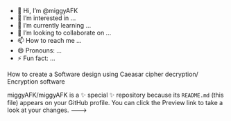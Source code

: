 - 👋 Hi, I’m @miggyAFK
- 👀 I’m interested in ...
- 🌱 I’m currently learning ...
- 💞️ I’m looking to collaborate on ...
- 📫 How to reach me ...
- 😄 Pronouns: ...
- ⚡ Fun fact: ...

How to create a Software design using Caeasar cipher decryption/ Encryption software

miggyAFK/miggyAFK is a ✨ special ✨ repository because its `README.md` (this file) appears on your GitHub profile.
You can click the Preview link to take a look at your changes.
--->
